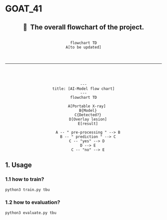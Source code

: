 # GOAT_41

<div align="center">

## 📌&nbsp;&nbsp;The overall flowchart of the project.

```mermaid

flowchart TD
A[to be updated]

```

<br>

---

<br>

```mermaid

---
title: [AI-Model flow chart]
---
flowchart TD

    A[Portable X-ray] 
    B{Model}
    C{Detected?}
    D[Overlay lesion]
    E[result]
    
    A -- " pre-processing " --> B
    B -- " prediction " --> C
    C -- "yes" --> D 
    D --> E
    C -- "no" --> E
```
</div>

## 1. Usage

### 1.1 how to train? 

```python
python3 train.py tbu
```

### 1.2 how to evaluation?

```python
python3 evaluate.py tbu
```